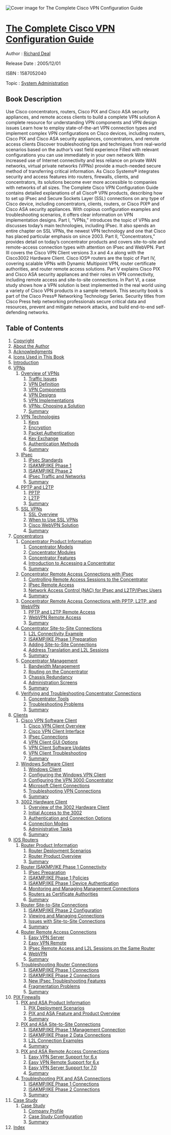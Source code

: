 ![Cover image for The Complete Cisco VPN Configuration Guide](https://imgdetail.ebookreading.net/cover/cover/system_admin/EB1587052040.jpg)

[The Complete Cisco VPN Configuration Guide](https://ebookreading.net/view/book/The+Complete+Cisco+VPN+Configuration+Guide-EB1587052040_1.html "The Complete Cisco VPN Configuration Guide")
====================================================================================================================

Author : [Richard Deal](https://ebookreading.net/search/author/Richard+Deal)

Release Date : 2005/12/01

ISBN : 1587052040

Topic : [System Administration](https://ebookreading.net/search/category/system-administration)

Book Description
-----------------

Use Cisco concentrators, routers, Cisco PIX and Cisco ASA security appliances, and remote access clients to build a complete VPN solution
A complete resource for understanding VPN components and VPN design issues
Learn how to employ state-of-the-art VPN connection types and implement complex VPN configurations on Cisco devices, including routers, Cisco PIX and Cisco ASA security appliances, concentrators, and remote access clients
Discover troubleshooting tips and techniques from real-world scenarios based on the author’s vast field experience
Filled with relevant configurations you can use immediately in your own network
With increased use of Internet connectivity and less reliance on private WAN networks, virtual private networks (VPNs) provide a much-needed secure method of transferring critical information. As Cisco Systems® integrates security and access features into routers, firewalls, clients, and concentrators, its solutions become ever more accessible to companies with networks of all sizes. The Complete Cisco VPN Configuration Guide contains detailed explanations of all Cisco® VPN products, describing how to set up IPsec and Secure Sockets Layer (SSL) connections on any type of Cisco device, including concentrators, clients, routers, or Cisco PIX® and Cisco ASA security appliances. With copious configuration examples and troubleshooting scenarios, it offers clear information on VPN implementation designs.
Part I, “VPNs,” introduces the topic of VPNs and discusses today’s main technologies, including IPsec. It also spends an entire chapter on SSL VPNs, the newest VPN technology and one that Cisco has placed particular emphasis on since 2003. Part II, “Concentrators,” provides detail on today’s concentrator products and covers site-to-site and remote-access connection types with attention on IPsec and WebVPN. Part III covers the Cisco VPN Client versions 3.x and 4.x along with the Cisco3002 Hardware Client. Cisco IOS® routers are the topic of Part IV, covering scalable VPNs with Dynamic Multipoint VPN, router certificate authorities, and router remote access solutions. Part V explains Cisco PIX and Cisco ASA security appliances and their roles in VPN connectivity, including remote access and site-to-site connections. In Part VI, a case study shows how a VPN solution is best implemented in the real world using a variety of Cisco VPN products in a sample network.
This security book is part of the Cisco Press® Networking Technology Series. Security titles from Cisco Press help networking professionals secure critical data and resources, prevent and mitigate network attacks, and build end-to-end self-defending networks.
              
Table of Contents
-----------------

1. [Copyright](https://ebookreading.net/view/book/The+Complete+Cisco+VPN+Configuration+Guide-EB1587052040_1.html)
1. [About the Author](https://ebookreading.net/view/book/The+Complete+Cisco+VPN+Configuration+Guide-EB1587052040_2.html)
1. [Acknowledgments](https://ebookreading.net/view/book/The+Complete+Cisco+VPN+Configuration+Guide-EB1587052040_3.html)
1. [Icons Used in This Book](https://ebookreading.net/view/book/The+Complete+Cisco+VPN+Configuration+Guide-EB1587052040_4.html)
1. [Introduction](https://ebookreading.net/view/book/The+Complete+Cisco+VPN+Configuration+Guide-EB1587052040_5.html)
1. [VPNs](https://ebookreading.net/view/book/The+Complete+Cisco+VPN+Configuration+Guide-EB1587052040_6.html)
    1. [Overview of VPNs](https://ebookreading.net/view/book/The+Complete+Cisco+VPN+Configuration+Guide-EB1587052040_7.html)
        1. [Traffic Issues](https://ebookreading.net/view/book/The+Complete+Cisco+VPN+Configuration+Guide-EB1587052040_8.html)
        1. [VPN Definition](https://ebookreading.net/view/book/The+Complete+Cisco+VPN+Configuration+Guide-EB1587052040_9.html)
        1. [VPN Components](https://ebookreading.net/view/book/The+Complete+Cisco+VPN+Configuration+Guide-EB1587052040_10.html)
        1. [VPN Designs](https://ebookreading.net/view/book/The+Complete+Cisco+VPN+Configuration+Guide-EB1587052040_11.html)
        1. [VPN Implementations](https://ebookreading.net/view/book/The+Complete+Cisco+VPN+Configuration+Guide-EB1587052040_12.html)
        1. [VPNs: Choosing a Solution](https://ebookreading.net/view/book/The+Complete+Cisco+VPN+Configuration+Guide-EB1587052040_13.html)
        1. [Summary](https://ebookreading.net/view/book/The+Complete+Cisco+VPN+Configuration+Guide-EB1587052040_14.html)
    1. [VPN Technologies](https://ebookreading.net/view/book/The+Complete+Cisco+VPN+Configuration+Guide-EB1587052040_15.html)
        1. [Keys](https://ebookreading.net/view/book/The+Complete+Cisco+VPN+Configuration+Guide-EB1587052040_16.html)
        1. [Encryption](https://ebookreading.net/view/book/The+Complete+Cisco+VPN+Configuration+Guide-EB1587052040_17.html)
        1. [Packet Authentication](https://ebookreading.net/view/book/The+Complete+Cisco+VPN+Configuration+Guide-EB1587052040_18.html)
        1. [Key Exchange](https://ebookreading.net/view/book/The+Complete+Cisco+VPN+Configuration+Guide-EB1587052040_19.html)
        1. [Authentication Methods](https://ebookreading.net/view/book/The+Complete+Cisco+VPN+Configuration+Guide-EB1587052040_20.html)
        1. [Summary](https://ebookreading.net/view/book/The+Complete+Cisco+VPN+Configuration+Guide-EB1587052040_21.html)
    1. [IPsec](https://ebookreading.net/view/book/The+Complete+Cisco+VPN+Configuration+Guide-EB1587052040_22.html)
        1. [IPsec Standards](https://ebookreading.net/view/book/The+Complete+Cisco+VPN+Configuration+Guide-EB1587052040_23.html)
        1. [ISAKMP/IKE Phase 1](https://ebookreading.net/view/book/The+Complete+Cisco+VPN+Configuration+Guide-EB1587052040_24.html)
        1. [ISAKMP/IKE Phase 2](https://ebookreading.net/view/book/The+Complete+Cisco+VPN+Configuration+Guide-EB1587052040_25.html)
        1. [IPsec Traffic and Networks](https://ebookreading.net/view/book/The+Complete+Cisco+VPN+Configuration+Guide-EB1587052040_26.html)
        1. [Summary](https://ebookreading.net/view/book/The+Complete+Cisco+VPN+Configuration+Guide-EB1587052040_27.html)
    1. [PPTP and L2TP](https://ebookreading.net/view/book/The+Complete+Cisco+VPN+Configuration+Guide-EB1587052040_28.html)
        1. [PPTP](https://ebookreading.net/view/book/The+Complete+Cisco+VPN+Configuration+Guide-EB1587052040_29.html)
        1. [L2TP](https://ebookreading.net/view/book/The+Complete+Cisco+VPN+Configuration+Guide-EB1587052040_30.html)
        1. [Summary](https://ebookreading.net/view/book/The+Complete+Cisco+VPN+Configuration+Guide-EB1587052040_31.html)
    1. [SSL VPNs](https://ebookreading.net/view/book/The+Complete+Cisco+VPN+Configuration+Guide-EB1587052040_32.html)
        1. [SSL Overview](https://ebookreading.net/view/book/The+Complete+Cisco+VPN+Configuration+Guide-EB1587052040_33.html)
        1. [When to Use SSL VPNs](https://ebookreading.net/view/book/The+Complete+Cisco+VPN+Configuration+Guide-EB1587052040_34.html)
        1. [Cisco WebVPN Solution](https://ebookreading.net/view/book/The+Complete+Cisco+VPN+Configuration+Guide-EB1587052040_35.html)
        1. [Summary](https://ebookreading.net/view/book/The+Complete+Cisco+VPN+Configuration+Guide-EB1587052040_36.html)
1. [Concentrators](https://ebookreading.net/view/book/The+Complete+Cisco+VPN+Configuration+Guide-EB1587052040_37.html)
    1. [Concentrator Product Information](https://ebookreading.net/view/book/The+Complete+Cisco+VPN+Configuration+Guide-EB1587052040_38.html)
        1. [Concentrator Models](https://ebookreading.net/view/book/The+Complete+Cisco+VPN+Configuration+Guide-EB1587052040_39.html)
        1. [Concentrator Modules](https://ebookreading.net/view/book/The+Complete+Cisco+VPN+Configuration+Guide-EB1587052040_40.html)
        1. [Concentrator Features](https://ebookreading.net/view/book/The+Complete+Cisco+VPN+Configuration+Guide-EB1587052040_41.html)
        1. [Introduction to Accessing a Concentrator](https://ebookreading.net/view/book/The+Complete+Cisco+VPN+Configuration+Guide-EB1587052040_42.html)
        1. [Summary](https://ebookreading.net/view/book/The+Complete+Cisco+VPN+Configuration+Guide-EB1587052040_43.html)
    1. [Concentrator Remote Access Connections with IPsec](https://ebookreading.net/view/book/The+Complete+Cisco+VPN+Configuration+Guide-EB1587052040_44.html)
        1. [Controlling Remote Access Sessions to the Concentrator](https://ebookreading.net/view/book/The+Complete+Cisco+VPN+Configuration+Guide-EB1587052040_45.html)
        1. [IPsec Remote Access](https://ebookreading.net/view/book/The+Complete+Cisco+VPN+Configuration+Guide-EB1587052040_46.html)
        1. [Network Access Control (NAC) for IPsec and L2TP/IPsec Users](https://ebookreading.net/view/book/The+Complete+Cisco+VPN+Configuration+Guide-EB1587052040_47.html)
        1. [Summary](https://ebookreading.net/view/book/The+Complete+Cisco+VPN+Configuration+Guide-EB1587052040_48.html)
    1. [Concentrator Remote Access Connections with PPTP, L2TP, and WebVPN](https://ebookreading.net/view/book/The+Complete+Cisco+VPN+Configuration+Guide-EB1587052040_49.html)
        1. [PPTP and L2TP Remote Access](https://ebookreading.net/view/book/The+Complete+Cisco+VPN+Configuration+Guide-EB1587052040_50.html)
        1. [WebVPN Remote Access](https://ebookreading.net/view/book/The+Complete+Cisco+VPN+Configuration+Guide-EB1587052040_51.html)
        1. [Summary](https://ebookreading.net/view/book/The+Complete+Cisco+VPN+Configuration+Guide-EB1587052040_52.html)
    1. [Concentrator Site-to-Site Connections](https://ebookreading.net/view/book/The+Complete+Cisco+VPN+Configuration+Guide-EB1587052040_53.html)
        1. [L2L Connectivity Example](https://ebookreading.net/view/book/The+Complete+Cisco+VPN+Configuration+Guide-EB1587052040_54.html)
        1. [ISAKMP/IKE Phase 1 Preparation](https://ebookreading.net/view/book/The+Complete+Cisco+VPN+Configuration+Guide-EB1587052040_55.html)
        1. [Adding Site-to-Site Connections](https://ebookreading.net/view/book/The+Complete+Cisco+VPN+Configuration+Guide-EB1587052040_56.html)
        1. [Address Translation and L2L Sessions](https://ebookreading.net/view/book/The+Complete+Cisco+VPN+Configuration+Guide-EB1587052040_57.html)
        1. [Summary](https://ebookreading.net/view/book/The+Complete+Cisco+VPN+Configuration+Guide-EB1587052040_58.html)
    1. [Concentrator Management](https://ebookreading.net/view/book/The+Complete+Cisco+VPN+Configuration+Guide-EB1587052040_59.html)
        1. [Bandwidth Management](https://ebookreading.net/view/book/The+Complete+Cisco+VPN+Configuration+Guide-EB1587052040_60.html)
        1. [Routing on the Concentrator](https://ebookreading.net/view/book/The+Complete+Cisco+VPN+Configuration+Guide-EB1587052040_61.html)
        1. [Chassis Redundancy](https://ebookreading.net/view/book/The+Complete+Cisco+VPN+Configuration+Guide-EB1587052040_62.html)
        1. [Administration Screens](https://ebookreading.net/view/book/The+Complete+Cisco+VPN+Configuration+Guide-EB1587052040_63.html)
        1. [Summary](https://ebookreading.net/view/book/The+Complete+Cisco+VPN+Configuration+Guide-EB1587052040_64.html)
    1. [Verifying and Troubleshooting Concentrator Connections](https://ebookreading.net/view/book/The+Complete+Cisco+VPN+Configuration+Guide-EB1587052040_65.html)
        1. [Concentrator Tools](https://ebookreading.net/view/book/The+Complete+Cisco+VPN+Configuration+Guide-EB1587052040_66.html)
        1. [Troubleshooting Problems](https://ebookreading.net/view/book/The+Complete+Cisco+VPN+Configuration+Guide-EB1587052040_67.html)
        1. [Summary](https://ebookreading.net/view/book/The+Complete+Cisco+VPN+Configuration+Guide-EB1587052040_68.html)
1. [Clients](https://ebookreading.net/view/book/The+Complete+Cisco+VPN+Configuration+Guide-EB1587052040_69.html)
    1. [Cisco VPN Software Client](https://ebookreading.net/view/book/The+Complete+Cisco+VPN+Configuration+Guide-EB1587052040_70.html)
        1. [Cisco VPN Client Overview](https://ebookreading.net/view/book/The+Complete+Cisco+VPN+Configuration+Guide-EB1587052040_71.html)
        1. [Cisco VPN Client Interface](https://ebookreading.net/view/book/The+Complete+Cisco+VPN+Configuration+Guide-EB1587052040_72.html)
        1. [IPsec Connections](https://ebookreading.net/view/book/The+Complete+Cisco+VPN+Configuration+Guide-EB1587052040_73.html)
        1. [VPN Client GUI Options](https://ebookreading.net/view/book/The+Complete+Cisco+VPN+Configuration+Guide-EB1587052040_74.html)
        1. [VPN Client Software Updates](https://ebookreading.net/view/book/The+Complete+Cisco+VPN+Configuration+Guide-EB1587052040_75.html)
        1. [VPN Client Troubleshooting](https://ebookreading.net/view/book/The+Complete+Cisco+VPN+Configuration+Guide-EB1587052040_76.html)
        1. [Summary](https://ebookreading.net/view/book/The+Complete+Cisco+VPN+Configuration+Guide-EB1587052040_77.html)
    1. [Windows Software Client](https://ebookreading.net/view/book/The+Complete+Cisco+VPN+Configuration+Guide-EB1587052040_78.html)
        1. [Windows Client](https://ebookreading.net/view/book/The+Complete+Cisco+VPN+Configuration+Guide-EB1587052040_79.html)
        1. [Configuring the Windows VPN Client](https://ebookreading.net/view/book/The+Complete+Cisco+VPN+Configuration+Guide-EB1587052040_80.html)
        1. [Configuring the VPN 3000 Concentrator](https://ebookreading.net/view/book/The+Complete+Cisco+VPN+Configuration+Guide-EB1587052040_81.html)
        1. [Microsoft Client Connections](https://ebookreading.net/view/book/The+Complete+Cisco+VPN+Configuration+Guide-EB1587052040_82.html)
        1. [Troubleshooting VPN Connections](https://ebookreading.net/view/book/The+Complete+Cisco+VPN+Configuration+Guide-EB1587052040_83.html)
        1. [Summary](https://ebookreading.net/view/book/The+Complete+Cisco+VPN+Configuration+Guide-EB1587052040_84.html)
    1. [3002 Hardware Client](https://ebookreading.net/view/book/The+Complete+Cisco+VPN+Configuration+Guide-EB1587052040_85.html)
        1. [Overview of the 3002 Hardware Client](https://ebookreading.net/view/book/The+Complete+Cisco+VPN+Configuration+Guide-EB1587052040_86.html)
        1. [Initial Access to the 3002](https://ebookreading.net/view/book/The+Complete+Cisco+VPN+Configuration+Guide-EB1587052040_87.html)
        1. [Authentication and Connection Options](https://ebookreading.net/view/book/The+Complete+Cisco+VPN+Configuration+Guide-EB1587052040_88.html)
        1. [Connection Modes](https://ebookreading.net/view/book/The+Complete+Cisco+VPN+Configuration+Guide-EB1587052040_89.html)
        1. [Administrative Tasks](https://ebookreading.net/view/book/The+Complete+Cisco+VPN+Configuration+Guide-EB1587052040_90.html)
        1. [Summary](https://ebookreading.net/view/book/The+Complete+Cisco+VPN+Configuration+Guide-EB1587052040_91.html)
1. [IOS Routers](https://ebookreading.net/view/book/The+Complete+Cisco+VPN+Configuration+Guide-EB1587052040_92.html)
    1. [Router Product Information](https://ebookreading.net/view/book/The+Complete+Cisco+VPN+Configuration+Guide-EB1587052040_93.html)
        1. [Router Deployment Scenarios](https://ebookreading.net/view/book/The+Complete+Cisco+VPN+Configuration+Guide-EB1587052040_94.html)
        1. [Router Product Overview](https://ebookreading.net/view/book/The+Complete+Cisco+VPN+Configuration+Guide-EB1587052040_95.html)
        1. [Summary](https://ebookreading.net/view/book/The+Complete+Cisco+VPN+Configuration+Guide-EB1587052040_96.html)
    1. [Router ISAKMP/IKE Phase 1 Connectivity](https://ebookreading.net/view/book/The+Complete+Cisco+VPN+Configuration+Guide-EB1587052040_97.html)
        1. [IPsec Preparation](https://ebookreading.net/view/book/The+Complete+Cisco+VPN+Configuration+Guide-EB1587052040_98.html)
        1. [ISAKMP/IKE Phase 1 Policies](https://ebookreading.net/view/book/The+Complete+Cisco+VPN+Configuration+Guide-EB1587052040_99.html)
        1. [ISAKMP/IKE Phase 1 Device Authentication](https://ebookreading.net/view/book/The+Complete+Cisco+VPN+Configuration+Guide-EB1587052040_100.html)
        1. [Monitoring and Managing Management Connections](https://ebookreading.net/view/book/The+Complete+Cisco+VPN+Configuration+Guide-EB1587052040_101.html)
        1. [Routers as Certificate Authorities](https://ebookreading.net/view/book/The+Complete+Cisco+VPN+Configuration+Guide-EB1587052040_102.html)
        1. [Summary](https://ebookreading.net/view/book/The+Complete+Cisco+VPN+Configuration+Guide-EB1587052040_103.html)
    1. [Router Site-to-Site Connections](https://ebookreading.net/view/book/The+Complete+Cisco+VPN+Configuration+Guide-EB1587052040_104.html)
        1. [ISAKMP/IKE Phase 2 Configuration](https://ebookreading.net/view/book/The+Complete+Cisco+VPN+Configuration+Guide-EB1587052040_105.html)
        1. [Viewing and Managing Connections](https://ebookreading.net/view/book/The+Complete+Cisco+VPN+Configuration+Guide-EB1587052040_106.html)
        1. [Issues with Site-to-Site Connections](https://ebookreading.net/view/book/The+Complete+Cisco+VPN+Configuration+Guide-EB1587052040_107.html)
        1. [Summary](https://ebookreading.net/view/book/The+Complete+Cisco+VPN+Configuration+Guide-EB1587052040_108.html)
    1. [Router Remote Access Connections](https://ebookreading.net/view/book/The+Complete+Cisco+VPN+Configuration+Guide-EB1587052040_109.html)
        1. [Easy VPN Server](https://ebookreading.net/view/book/The+Complete+Cisco+VPN+Configuration+Guide-EB1587052040_110.html)
        1. [Easy VPN Remote](https://ebookreading.net/view/book/The+Complete+Cisco+VPN+Configuration+Guide-EB1587052040_111.html)
        1. [IPsec Remote Access and L2L Sessions on the Same Router](https://ebookreading.net/view/book/The+Complete+Cisco+VPN+Configuration+Guide-EB1587052040_112.html)
        1. [WebVPN](https://ebookreading.net/view/book/The+Complete+Cisco+VPN+Configuration+Guide-EB1587052040_113.html)
        1. [Summary](https://ebookreading.net/view/book/The+Complete+Cisco+VPN+Configuration+Guide-EB1587052040_114.html)
    1. [Troubleshooting Router Connections](https://ebookreading.net/view/book/The+Complete+Cisco+VPN+Configuration+Guide-EB1587052040_115.html)
        1. [ISAKMP/IKE Phase 1 Connections](https://ebookreading.net/view/book/The+Complete+Cisco+VPN+Configuration+Guide-EB1587052040_116.html)
        1. [ISAKMP/IKE Phase 2 Connections](https://ebookreading.net/view/book/The+Complete+Cisco+VPN+Configuration+Guide-EB1587052040_117.html)
        1. [New IPsec Troubleshooting Features](https://ebookreading.net/view/book/The+Complete+Cisco+VPN+Configuration+Guide-EB1587052040_118.html)
        1. [Fragmentation Problems](https://ebookreading.net/view/book/The+Complete+Cisco+VPN+Configuration+Guide-EB1587052040_119.html)
        1. [Summary](https://ebookreading.net/view/book/The+Complete+Cisco+VPN+Configuration+Guide-EB1587052040_120.html)
1. [PIX Firewalls](https://ebookreading.net/view/book/The+Complete+Cisco+VPN+Configuration+Guide-EB1587052040_121.html)
    1. [PIX and ASA Product Information](https://ebookreading.net/view/book/The+Complete+Cisco+VPN+Configuration+Guide-EB1587052040_122.html)
        1. [PIX Deployment Scenarios](https://ebookreading.net/view/book/The+Complete+Cisco+VPN+Configuration+Guide-EB1587052040_123.html)
        1. [PIX and ASA Feature and Product Overview](https://ebookreading.net/view/book/The+Complete+Cisco+VPN+Configuration+Guide-EB1587052040_124.html)
        1. [Summary](https://ebookreading.net/view/book/The+Complete+Cisco+VPN+Configuration+Guide-EB1587052040_125.html)
    1. [PIX and ASA Site-to-Site Connections](https://ebookreading.net/view/book/The+Complete+Cisco+VPN+Configuration+Guide-EB1587052040_126.html)
        1. [ISAKMP/IKE Phase 1 Management Connection](https://ebookreading.net/view/book/The+Complete+Cisco+VPN+Configuration+Guide-EB1587052040_127.html)
        1. [ISAKMP/IKE Phase 2 Data Connections](https://ebookreading.net/view/book/The+Complete+Cisco+VPN+Configuration+Guide-EB1587052040_128.html)
        1. [L2L Connection Examples](https://ebookreading.net/view/book/The+Complete+Cisco+VPN+Configuration+Guide-EB1587052040_129.html)
        1. [Summary](https://ebookreading.net/view/book/The+Complete+Cisco+VPN+Configuration+Guide-EB1587052040_130.html)
    1. [PIX and ASA Remote Access Connections](https://ebookreading.net/view/book/The+Complete+Cisco+VPN+Configuration+Guide-EB1587052040_131.html)
        1. [Easy VPN Server Support for 6.x](https://ebookreading.net/view/book/The+Complete+Cisco+VPN+Configuration+Guide-EB1587052040_132.html)
        1. [Easy VPN Remote Support for 6.x](https://ebookreading.net/view/book/The+Complete+Cisco+VPN+Configuration+Guide-EB1587052040_133.html)
        1. [Easy VPN Server Support for 7.0](https://ebookreading.net/view/book/The+Complete+Cisco+VPN+Configuration+Guide-EB1587052040_134.html)
        1. [Summary](https://ebookreading.net/view/book/The+Complete+Cisco+VPN+Configuration+Guide-EB1587052040_135.html)
    1. [Troubleshooting PIX and ASA Connections](https://ebookreading.net/view/book/The+Complete+Cisco+VPN+Configuration+Guide-EB1587052040_136.html)
        1. [ISAKMP/IKE Phase 1 Connections](https://ebookreading.net/view/book/The+Complete+Cisco+VPN+Configuration+Guide-EB1587052040_137.html)
        1. [ISAKMP/IKE Phase 2 Connections](https://ebookreading.net/view/book/The+Complete+Cisco+VPN+Configuration+Guide-EB1587052040_138.html)
        1. [Summary](https://ebookreading.net/view/book/The+Complete+Cisco+VPN+Configuration+Guide-EB1587052040_139.html)
1. [Case Study](https://ebookreading.net/view/book/The+Complete+Cisco+VPN+Configuration+Guide-EB1587052040_140.html)
    1. [Case Study](https://ebookreading.net/view/book/The+Complete+Cisco+VPN+Configuration+Guide-EB1587052040_141.html)
        1. [Company Profile](https://ebookreading.net/view/book/The+Complete+Cisco+VPN+Configuration+Guide-EB1587052040_142.html)
        1. [Case Study Configuration](https://ebookreading.net/view/book/The+Complete+Cisco+VPN+Configuration+Guide-EB1587052040_143.html)
        1. [Summary](https://ebookreading.net/view/book/The+Complete+Cisco+VPN+Configuration+Guide-EB1587052040_144.html)
1. [Index](https://ebookreading.net/view/book/The+Complete+Cisco+VPN+Configuration+Guide-EB1587052040_145.html)
